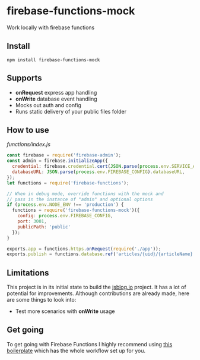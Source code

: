 # firebase-functions-mock
Work locally with firebase functions

## Install

`npm install firebase-functions-mock`

## Supports

- **onRequest** express app handling
- **onWrite** database event handling
- Mocks out auth and config
- Runs static delivery of your public files folder

## How to use
*functions/index.js*
```js
const firebase = require('firebase-admin');
const admin = firebase.initializeApp({
  credential: firebase.credential.cert(JSON.parse(process.env.SERVICE_ACCOUNT)),
  databaseURL: JSON.parse(process.env.FIREBASE_CONFIG).databaseURL,
});
let functions = require('firebase-functions');

// When in debug mode, override functions with the mock and
// pass in the instance of "admin" and optional options
if (process.env.NODE_ENV !== 'production') {
  functions = require('firebase-functions-mock')({
    config: process.env.FIREBASE_CONFIG,
    port: 3001,
    publicPath: 'public'
  });
}

exports.app = functions.https.onRequest(require('./app'));
exports.publish = functions.database.ref('articles/{uid}/{articleName}').onWrite(require('./publish'));
```

## Limitations
This project is in its initial state to build the [jsblog.io](https://www.jsblog.io) project. It has a lot of potential for improvements. Although contributions are already made, here are some things to look into:

- Test more scenarios with **onWrite** usage

## Get going
To get going with Firebase Functions I highly recommend using [this boilerplate](https://github.com/cerebral/firebase-functions-boilerplate) which has the whole workflow set up for you.
